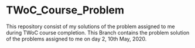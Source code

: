 # TWoC_Course_Problem

 This repository consist of my solutions of the problem assigned to me during TWoC course completion.
 This Branch contains the problem solution of the problems assigned to me on day 2, 10th May, 2020.
